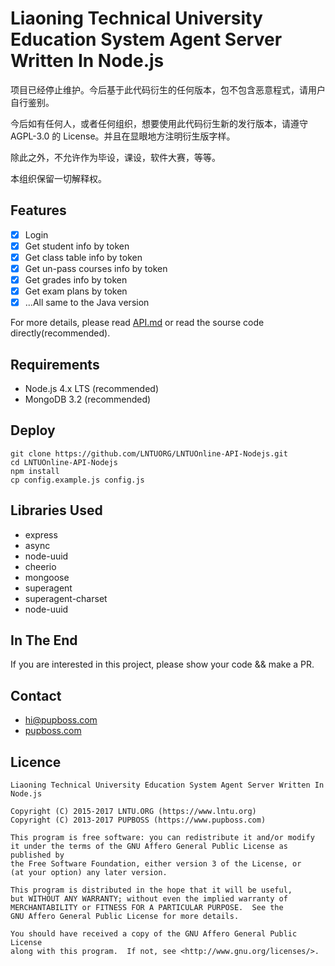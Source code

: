 # Liaoning Technical University Education System Agent Server Written In Node.js

项目已经停止维护。今后基于此代码衍生的任何版本，包不包含恶意程式，请用户自行鉴别。

今后如有任何人，或者任何组织，想要使用此代码衍生新的发行版本，请遵守 AGPL-3.0 的 License。并且在显眼地方注明衍生版字样。

除此之外，不允许作为毕设，课设，软件大赛，等等。

本组织保留一切解释权。

## Features

- [x] Login
- [x] Get student info by token
- [x] Get class table info by token
- [x] Get un-pass courses info by token
- [x] Get grades info by token
- [x] Get exam plans by token
- [x] ...All same to the Java version

For more details, please read [API.md](API.md) or read the sourse code directly(recommended).

## Requirements

- Node.js 4.x LTS (recommended)
- MongoDB 3.2 (recommended)

## Deploy

    git clone https://github.com/LNTUORG/LNTUOnline-API-Nodejs.git
    cd LNTUOnline-API-Nodejs
    npm install
    cp config.example.js config.js

## Libraries Used

- express
- async
- node-uuid
- cheerio
- mongoose
- superagent
- superagent-charset
- node-uuid

## In The End

If you are interested in this project, please show your code && make a PR.

## Contact

- [hi@pupboss.com](mailto:hi@pupboss.com)
- [pupboss.com](https://www.pupboss.com)

## Licence

    Liaoning Technical University Education System Agent Server Written In Node.js

    Copyright (C) 2015-2017 LNTU.ORG (https://www.lntu.org)
    Copyright (C) 2013-2017 PUPBOSS (https://www.pupboss.com)

    This program is free software: you can redistribute it and/or modify
    it under the terms of the GNU Affero General Public License as published by
    the Free Software Foundation, either version 3 of the License, or
    (at your option) any later version.

    This program is distributed in the hope that it will be useful,
    but WITHOUT ANY WARRANTY; without even the implied warranty of
    MERCHANTABILITY or FITNESS FOR A PARTICULAR PURPOSE.  See the
    GNU Affero General Public License for more details.

    You should have received a copy of the GNU Affero General Public License
    along with this program.  If not, see <http://www.gnu.org/licenses/>.

